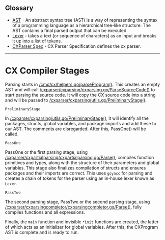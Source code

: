
## Glossary
* [AST](https://en.wikipedia.org/wiki/Abstract_syntax_tree) - An abstract syntax tree (AST) is a way of representing the syntax of a programming language as a hierarchical tree-like structure. The AST contains a final parsed output that can be executed.
* [Lexer](https://en.wikipedia.org/wiki/Lexical_analysis) - takes a text [or sequence of characters] as an input and breaks it up into a list of tokens.
* [CXParser Spec](https://github.com/skycoin/cx/blob/develop/docs/cxparser_spec.md) - CX Parser Specification defines the cx parser.
---

# CX Compiler Stages

Parsing starts in [/cmd/cx/helpers.go/parseProgram()](https://github.com/skycoin/cx/blob/develop/cmd/cx/helpers.go#L27). This creates an empty AST and will call [/cxparser/cxparsing/cxparsing.go/ParseSourceCode()](https://github.com/skycoin/cx/blob/develop/cxparser/cxparsing/cxparsing.go#L30) to start parsing the source code. It will copy the CX source code into a string and will be passed to [/cxparser/cxparsing/utils.go/PreliminaryStage()](https://github.com/skycoin/cx/blob/develop/cxparser/cxparsing/utils.go#L21). 

`PreliminaryStage`

In [/cxparser/cxparsing/utils.go/PreliminaryStage()](https://github.com/skycoin/cx/blob/develop/cxparser/cxparsing/utils.go#L21), it will identify all the packages, structs, global variables, and package imports and add these to our AST. The comments are disregarded. After this, PassOne() will be called.

`PassOne`

PassOne or the first parsing stage, using [/cxparser/cxpartialparsing/cxpartialparsing.go/Parse()](https://github.com/skycoin/cx/blob/develop/cxparser/cxpartialparsing/cxpartialparsing.go#L33), compiles function primitives and types, along with the structure of their parameters and global variables. This stage also finalizes compilation of structs and ensures packages and their imports are correct. This uses `goyacc` for parsing and creates a chain of tokens for the parser using an in-house lexer known as `Lexer`. 

`PassTwo`

The second parsing stage, PassTwo or the second parsing stage, using [/cxparser/cxparsingcompletor/cxparsingcompletor.go/Parse()](https://github.com/skycoin/cx/blob/develop/cxparser/cxparsingcompletor/cxparsingcompletor.go#L32), fully compiles functions and all expressions. 

Finally, the `main` function and invisible `*init` functions are created, the latter of which acts as an initializer for global variables. After this, the CXProgram AST is complete and is ready to run.
